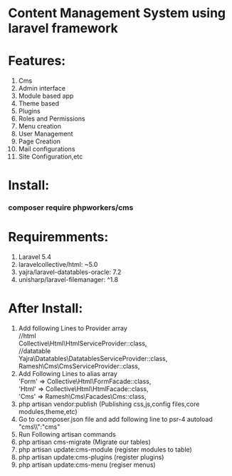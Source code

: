 <h1>Content Management System using laravel framework</h1>

<h1>Features:</h1><ol>
<li>Cms</li>
<li>Admin interface</li>
<li>Module based app</li>
<li>Theme based</li>
<li>Plugins</li>
<li>Roles and Permissions</li>
<li>Menu creation</li>
<li>User Management</li>
<li>Page Creation</li>
<li>Mail configurations</li>
<li>Site Configuration,etc</li>
</ol>
<h1>Install:</h1>
<h3>composer require phpworkers/cms<h3>

<h1>Requiremments:</h1>
<ol>
  <li>Laravel 5.4</li>
  <li>laravelcollective/html: ~5.0</li>
  <li>yajra/laravel-datatables-oracle: 7.2</li>
  <li>unisharp/laravel-filemanager: ^1.8</li>
</ol>

<h1>After Install:</h1>
<ol>
  <li>Add following Lines to Provider array<br>
     //html<br>
        Collective\Html\HtmlServiceProvider::class,<br>
        //datatable<br>
        Yajra\Datatables\DatatablesServiceProvider::class,<br>
    Ramesh\Cms\CmsServiceProvider::class,<br></li>
  <li>Add Following Lines to alias array<br>
    'Form' => Collective\Html\FormFacade::class,<br>
        'Html' => Collective\Html\HtmlFacade::class,<br>
        'Cms' => Ramesh\Cms\Facades\Cms::class,<br>
  </li>
  <li>php artisan vendor:publish          (Publishing css,js,config files,core modules,theme,etc)</li>
  <li>Go to coomposer.json file and add following line to psr-4 autoload<br>
    "cms\\":"cms"<br>
  </li>
  <li>Run Following artisan commands</li>
  <li>php artisan cms-migrate            (Migrate our tables)</li>
  <li>php artisan update:cms-module      (register modules to table)</li>
  <li>php artisan update:cms-plugins     (register plugins)</li>
  <li>php artisan update:cms-menu        (regiser menus)</li>
